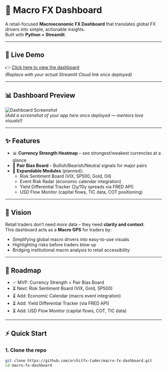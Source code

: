 # 💱 Macro FX Dashboard  

A retail-focused **Macroeconomic FX Dashboard** that translates global FX drivers into simple, actionable insights.  
Built with **Python + Streamlit**.  

---

## 🚀 Live Demo  
👉 [Click here to view the dashboard](https://your-app-name.streamlit.app)  
*(Replace with your actual Streamlit Cloud link once deployed)*  

---

## 📊 Dashboard Preview  
![Dashboard Screenshot](screenshot.png)  
*(Add a screenshot of your app here once deployed — mentors love visuals!)*  

---

## ✨ Features  
- 📊 **Currency Strength Heatmap** – see strongest/weakest currencies at a glance  
- 📌 **Pair Bias Board** – Bullish/Bearish/Neutral signals for major pairs  
- 🔮 **Expandable Modules** (planned):  
  - Risk Sentiment Board (VIX, SP500, Gold, Oil)  
  - Event Risk Radar (economic calendar integration)  
  - Yield Differential Tracker (2y/10y spreads via FRED API)  
  - USD Flow Monitor (capital flows, TIC data, COT positioning)  

---

## 🧭 Vision  
Retail traders don’t need *more* data – they need **clarity and context**.  
This dashboard acts as a **Macro GPS** for traders by:  
- Simplifying global macro drivers into easy-to-use visuals  
- Highlighting risks before traders blow up  
- Bridging institutional macro analysis to retail accessibility  

---

## 🔮 Roadmap  
- ✅ MVP: Currency Strength + Pair Bias Board  
- ⏳ Next: Risk Sentiment Board (VIX, Gold, SP500)  
- ⏳ Add: Economic Calendar (macro event integration)  
- ⏳ Add: Yield Differential Tracker (via FRED API)  
- ⏳ Add: USD Flow Monitor (capital flows, COT, TIC data)  

---

## ⚡ Quick Start  

### 1. Clone the repo  
```bash
git clone https://github.com/architfx-Coder/macro-fx-dashboard.git
cd macro-fx-dashboard
